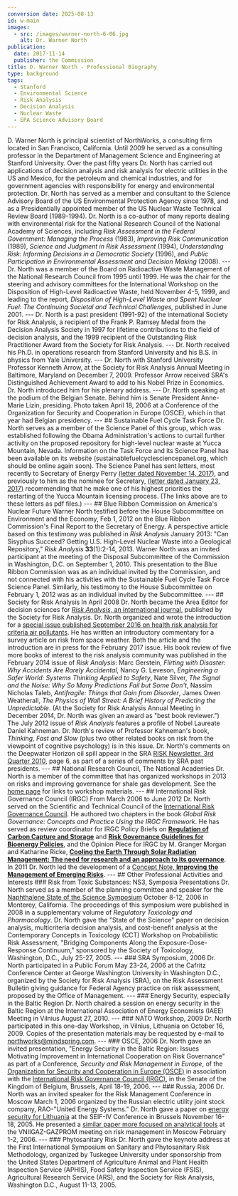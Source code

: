 ```yaml
---
conversion date: 2025-08-13
id: w-main
images:
  - src: /images/warner-north-6-06.jpg
    alt: Dr. Warner North
publication:
  date: 2017-11-14
  publisher: the Commission
title: D. Warner North - Professional Biography
type: background
tags:
  - Stanford
  - Environmental Science
  - Risk Analysis
  - Decision Analysis
  - Nuclear Waste
  - EPA Science Advisory Board
---
```

D. Warner North is principal scientist of NorthWorks, a consulting firm located in San Francisco, California. Until 2009 he served as a consulting professor in the Department of Management Science and Engineering at Stanford University. Over the past fifty years Dr. North has carried out applications of decision analysis and risk analysis for electric utilities in the US and Mexico, for the petroleum and chemical industries, and for government agencies with responsibility for energy and environmental protection. Dr. North has served as a member and consultant to the Science Advisory Board of the US Environmental Protection Agency since 1978, and as a Presidentially appointed member of the US Nuclear Waste Technical Review Board (1989-1994). Dr. North is a co-author of many reports dealing with environmental risk for the National Research Council of the National Academy of Sciences, including *Risk Assessment in the Federal Government: Managing the Process* (1983), *Improving Risk Communication* (1989), *Science and Judgment in Risk Assessment* (1994), *Understanding Risk: Informing Decisions in a Democratic Society* (1996), and *Public Participation in Environmental Assessment and Decision Making* (2008). --- Dr. North was a member of the Board on Radioactive Waste Management of the National Research Council from 1995 until 1999. He was the chair for the steering and advisory committees for the International Workshop on the Disposition of High-Level Radioactive Waste, held November 4-5, 1999, and leading to the report, *Disposition of High-Level Waste and Spent Nuclear Fuel: The Continuing Societal and Technical Challenges,* published in June 2001. --- Dr. North is a past president (1991-92) of the international Society for Risk Analysis, a recipient of the Frank P. Ramsey Medal from the Decision Analysis Society in 1997 for lifetime contributions to the field of decision analysis, and the 1999 recipient of the Outstanding Risk Practitioner Award from the Society for Risk Analysis. --- Dr. North received his Ph.D. in operations research from Stanford University and his B.S. in physics from Yale University. --- Dr. North with Stanford University Professor Kenneth Arrow, at the Society for Risk Analysis Annual Meeting in Baltimore, Maryland on December 7, 2009. Professor Arrow received SRA's Distinguished Achievement Award to add to his Nobel Prize in Economics. Dr. North introduced him for his plenary address. --- Dr. North speaking at the podium of the Belgian Senate. Behind him is Senate President Anne-Marie Lizin, presiding. Photo taken April 18, 2006 at a Conference of the Organization for Security and Cooperation in Europe (OSCE), which in that year had Belgian presidency. --- ## Sustainable Fuel Cycle Task Force Dr. North serves as a member of the Science Panel of this group, which was established following the Obama Administration's actions to curtail further activity on the proposed repository for high-level nuclear waste at Yucca Mountain, Nevada. Information on the Task Force and its Science Panel has been available on its website (sustainablefuelcyclesciencepanel.org, which should be online again soon). The Science Panel has sent letters, most recently to Secretary of Energy Perry [(letter dated November 14, 2017)](/pdf/science-panel-ltr-to-secretary-perry-17-11-14.pdf), and previously to him as the nominee for Secretary, [(letter dated January 23, 2017)](/pdf/science-panel-ltr-to-governor-perry-17-01-23-final.pdf) recommending that he make one of his highest priorities the restarting of the Yucca Mountain licensing process. (The links above are to these letters as pdf files.) --- ## Blue Ribbon Commission on America's Nuclear Future Warner North testified before the House Subcommittee on Environment and the Economy, Feb 1, 2012 on the Blue Ribbon Commission's Final Report to the Secretary of Energy. A perspective article based on this testimony was published in *Risk Analysis* January 2013: "Can Sisyphus Succeed? Getting U.S. High-Level Nuclear Waste into a Geological Repository," *Risk Analysis* **33**(1):2-14, 2013. Warner North was an invited participant at the meeting of the Disposal Subcommittee of the Commission in Washington, D.C. on September 1, 2010. This presentation to the Blue Ribbon Commission was as an individual invited by the Commission, and not connected with his activities with the Sustainable Fuel Cycle Task Force Science Panel. Similarly, his testimony to the House Subcommittee on February 1, 2012 was as an individual invited by the Subcommittee. --- ## Society for Risk Analysis In April 2008 Dr. North became the Area Editor for decision sciences for [*Risk Analysis*, an international journal](http://www.sra.org/journal_editors.php), published by the Society for Risk Analysis. Dr. North organized and wrote the introduction for a [special issue published September 2016 on health risk analysis for criteria air pollutants](http://onlinelibrary.wiley.com/doi/10.1111/risa.2016.36.issue-9/issuetoc). He has written an introductory commentary for a survey article on risk from space weather. Both the article and the introduction are in press for the February 2017 issue. His book review of five more books of interest to the risk analysis community was published in the February 2014 issue of *Risk Analysis*: Marc Gerstein, *Flirting with Disaster: Why Accidents Are Rarely Accidental*, Nancy G. Leveson, *Engineering a Safer World: Systems Thinking Applied to Safety*, Nate Silver, *The Signal and the Noise: Why So Many Predictions Fail but Some Don't*, Nassim Nicholas Taleb, *Antifragile: Things that Gain from Disorder*, James Owen Weatherall, *The Physics of Wall Street: A Brief History of Predicting the Unpredictable*. (At the Society for Risk Analysis Annual Meeting in December 2014, Dr. North was given an award as "best book reviewer.") The July 2012 issue of *Risk Analysis* features a profile of Nobel Laureate Daniel Kahneman. Dr. North's review of Professor Kahneman's book, *Thinking, Fast and Slow* (plus two other related books on risk from the viewpoint of cognitive psychology) is in this issue. Dr. North's comments on the Deepwater Horizon oil spill appear in the SRA [RISK Newsletter, 3rd Quarter 2010](http://www.sra.org/newsletter/risk.v30.n3.pdf), page 6, as part of a series of comments by SRA past presidents. --- ## National Research Council, The National Academies Dr. North is a member of the committee that has organized workshops in 2013 on risks and improving governance for shale gas development. See the [home page](index.html) for links to workshop materials. --- ## International Risk Governance Council (IRGC) From March 2006 to June 2012 Dr. North served on the Scientific and Technical Council of the [International Risk Governance Council](http://www.irgc.org/). He authored two chapters in the book *Global Risk Governance: Concepts and Practice Using the IRGC Framework*. He has served as review coordinator for IRGC Policy Briefs on [**Regulation of Carbon Capture and Storage**](http://www.irgc.org/img/pdf/policy_brief_ccs.pdf) and [**Risk Governance Guidelines for Bioenergy Policies**](http://www.irgc.org/img/pdf/irgc_pb_bioenergy_web-2.pdf), and the Opinion Piece for IRGC by M. Granger Morgan and Katharine Ricke, [**Cooling the Earth Through Solar Radiation Management: The need for research and an approach to its governance**](http://www.irgc.org/img/pdf/srm_opinion_piece_web.pdf). In 2011 Dr. North led the development of a [Concept Note, **Improving the Management of Emerging Risks**](http://www.irgc.org/img/pdf/irgc_er2conceptnote_2011.pdf). --- ## Other Professional Activities and Interests ### Risk from Toxic Substances: NS3, Symposia Presentations Dr. North served as a member of the planning committee and speaker for the [Naphthalene State of the Science Symposium](http://www.naphthalenesymposium.org/index.asp) October 8-12, 2006 in Monterey, California. The proceedings of this symposium were published in 2008 in a supplementary volume of *Regulatory Toxicology and Pharmacology*. Dr. North gave the "State of the Science" paper on decision analysis, multicriteria decision analysis, and cost-benefit analysis at the Contemporary Concepts in Toxicology (CCT) Workshop on Probabilistic Risk Assessment, "Bridging Components Along the Exposure-Dose-Response Continuum," sponsored by the Society of Toxicology, Washington, D.C., July 25-27, 2005. --- ### SRA Symposium, 2006 Dr. North participated in a Public Forum May 23-24, 2006 at the Cafritz Conference Center at George Washington University in Washington D.C., organized by the Society for Risk Analysis (SRA), on the Risk Assessment Bulletin giving guidance for Federal Agency practice on risk assessment, proposed by the Office of Management. --- ### Energy Security, especially in the Baltic Region Dr. North chaired a session on energy security in the Baltic Region at the International Association of Energy Economists (IAEE) Meeting in Vilnius August 27, 2010. --- ### NATO Workshop, 2009 Dr. North participated in this one-day Workshop, in Vilnius, Lithuania on October 16, 2009. Copies of the presentation materials may be requested by e-mail to [northworks@mindspring.com](mailto:northworks@mindspring.com). --- ### OSCE, 2006 Dr. North gave an invited presentation, "Energy Security in the Baltic Region: Issues Motivating Improvement in International Cooperation on Risk Governance" as part of a Conference, *Security and Risk Management in Europe*, of the [Organization for Security and Cooperation in Europe (OSCE)](http://www.osce.org) in association with the [International Risk Governance Council (IRGC)](http://www.irgc.org/), in the Senate of the Kingdom of Belgium, Brussels, April 18-19, 2006. --- ### Russia, 2006 Dr. North was an invited speaker for the Risk Management Conference in Moscow March 1, 2006 organized by the Russian electric utility joint stock company, RAO-"United Energy Systems." Dr. North gave a paper on [energy security for Lithuania](/publications/w-pub-seif-iv) at the SEIF-IV Conference in Brussels November 16-18, 2005. He presented a [similar paper more focused on analytical tools](/publications/w-pub-vniigaz) at the VNIIGAZ-GAZPROM meeting on risk management in Moscow February 1-2, 2006. --- ### Phytosanitary Risk Dr. North gave the keynote address at the First International Symposium on Sanitary and Phytosanitary Risk Methodology, organized by Tuskegee University under sponsorship from the United States Department of Agriculture Animal and Plant Health Inspection Service (APHIS), Food Safety Inspection Service (FSIS), Agricultural Research Service (ARS), and the Society for Risk Analysis, Washington D.C., August 11-13, 2005.